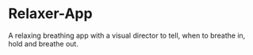 # Relaxer-App
A relaxing breathing app with a visual director to tell, when to breathe in, hold and breathe out.
